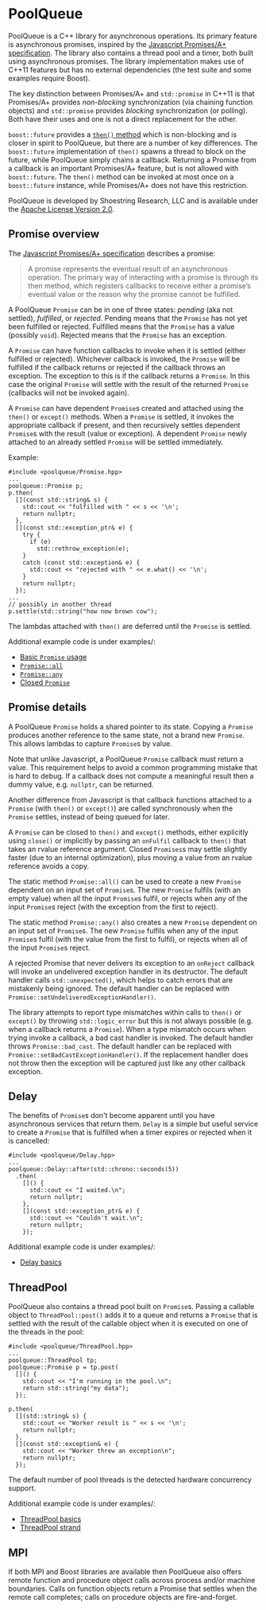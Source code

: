 # PoolQueue
PoolQueue is a C++ library for asynchronous operations. Its primary
feature is asynchronous promises, inspired by the [Javascript
Promises/A+ specification](https://promisesaplus.com/). The library
also contains a thread pool and a timer, both built using asynchronous
promises. The library implementation makes use of C++11 features but
has no external dependencies (the test suite and some examples require
Boost).

The key distinction between Promises/A+ and `std::promise` in C++11 is
that Promises/A+ provides *non-blocking* synchronization (via chaining
function objects) and `std::promise` provides *blocking*
synchronization (or polling). Both have their uses and one is not a
direct replacement for the other.

`boost::future` provides a [`then()` method](http://www.boost.org/doc/libs/1_58_0/doc/html/thread/synchronization.html#thread.synchronization.futures.then)
which is non-blocking and is closer in spirit to PoolQueue, but there
are a number of key differences. The `boost::future` implementation of
`then()` spawns a thread to block on the future, while PoolQueue
simply chains a callback. Returning a Promise from a callback is an
important Promises/A+ feature, but is not allowed with `boost::future`.
The `then()` method can be invoked at most once on a `boost::future`
instance, while Promises/A+ does not have this restriction.

PoolQueue is developed by Shoestring Research, LLC and is available
under the [Apache License Version
2.0](http://www.apache.org/licenses/LICENSE-2.0).

## Promise overview
The [Javascript
Promises/A+ specification](https://promisesaplus.com/) describes a promise:

> A promise represents the eventual result of an asynchronous
> operation. The primary way of interacting with a promise is through
> its then method, which registers callbacks to receive either a
> promise’s eventual value or the reason why the promise cannot be
> fulfilled.

A PoolQueue `Promise` can be in one of three states: *pending* (aka
not settled), *fulfilled*, or *rejected*. Pending means that the
`Promise` has not yet been fulfilled or rejected. Fulfilled means that
the `Promise` has a value (possibly `void`). Rejected means that the
`Promise` has an exception.

A `Promise` can have function callbacks to invoke when it is settled
(either fulfilled or rejected). Whichever callback is invoked, the
`Promise` will be fulfilled if the callback returns or rejected if the
callback throws an exception. The exception to this is if the callback
returns a `Promise`. In this case the original `Promise` will settle
with the result of the returned `Promise` (callbacks will not be
invoked again).

A `Promise` can have dependent `Promise`s created and attached using
the `then()` or `except()` methods. When a `Promise` is settled, it
invokes the appropriate callback if present, and then recursively
settles dependent `Promise`s with the result (value or exception). A
dependent `Promise` newly attached to an already settled `Promise`
will be settled immediately.

Example:

    #include <poolqueue/Promise.hpp>
    ...
    poolqueue::Promise p;
    p.then(
      [](const std::string& s) {
        std::cout << "fulfilled with " << s << '\n';
        return nullptr;
      },
      [](const std::exception_ptr& e) {
        try {
          if (e)
            std::rethrow_exception(e);
        }
        catch (const std::exception& e) {
          std::cout << "rejected with " << e.what() << '\n';
        }
        return nullptr;
      });
    ...
    // possibly in another thread
    p.settle(std::string("how now brown cow");

The lambdas attached with `then()` are deferred until the `Promise` is
settled.

Additional example code is under examples/:

* [Basic `Promise` usage](https://github.com/rhashimoto/poolqueue/blob/master/examples/Promise_basics.cpp)
* [`Promise::all`](https://github.com/rhashimoto/poolqueue/blob/master/examples/Promise_all.cpp)
* [`Promise::any`](https://github.com/rhashimoto/poolqueue/blob/master/examples/Promise_any.cpp)
* [Closed `Promise`](https://github.com/rhashimoto/poolqueue/blob/master/examples/Promise_close.cpp)

## Promise details
A PoolQueue `Promise` holds a shared pointer to its state. Copying a
`Promise` produces another reference to the same state, not a brand
new `Promise`. This allows lambdas to capture `Promise`s by value.

Note that unlike Javascript, a PoolQueue `Promise` callback must
return a value. This requirement helps to avoid a common programming
mistake that is hard to debug. If a callback does not compute a
meaningful result then a dummy value, e.g. `nullptr`, can be returned.

Another difference from Javascript is that callback functions attached
to a `Promise` (with `then()` or `except()`) are called synchronously
when the `Promise` settles, instead of being queued for later.

A `Promise` can be closed to `then()` and `except()` methods, either
explicitly using `close()` or implicitly by passing an `onFulfil`
callback to `then()` that takes an rvalue reference argument. Closed
`Promises`s may settle slightly faster (due to an internal
optimization), plus moving a value from an rvalue reference avoids a
copy.

The static method `Promise::all()` can be used to create a new
`Promise` dependent on an input set of `Promise`s. The new `Promise`
fulfils (with an empty value) when all the input `Promise`s fulfil, or
rejects when any of the input `Promise`s reject (with the exception
from the first to reject).

The static method `Promise::any()` also creates a new `Promise`
dependent on an input set of `Promise`s. The new `Promise` fulfils
when any of the input `Promise`s fulfil (with the value from the
first to fulfil), or rejects when all of the input `Promise`s reject.

A rejected Promise that never delivers its exception to an `onReject`
callback will invoke an undelivered exception handler in its
destructor. The default handler calls `std::unexpected()`, which helps
to catch errors that are mistakenly being ignored. The default handler
can be replaced with `Promise::setUndeliveredExceptionHandler()`.

The library attempts to report type mismatches within calls to
`then()` or `except()` by throwing `std::logic_error` but this is not
always possible (e.g. when a callback returns a `Promise`). When a
type mismatch occurs when trying invoke a callback, a bad cast handler
is invoked. The default handler throws `Promise::bad_cast`. The
default handler can be replaced with
`Promise::setBadCastExceptionHandler()`. If the replacement handler
does not throw then the exception will be captured just like any other
callback exception.

## Delay
The benefits of `Promise`s don't become apparent until you have
asynchronous services that return them. `Delay` is a simple but
useful service to create a `Promise` that is fulfilled when a timer
expires or rejected when it is cancelled:

    #include <poolqueue/Delay.hpp>
    ...
    poolqueue::Delay::after(std::chrono::seconds(5))
      .then(
        []() {
          std::cout << "I waited.\n";
          return nullptr;
        },
        [](const std::exception_ptr& e) {
          std::cout << "Couldn't wait.\n";
          return nullptr;
        });

Additional example code is under examples/:

* [Delay basics](https://github.com/rhashimoto/poolqueue/blob/master/examples/Delay_basics.cpp)

## ThreadPool
PoolQueue also contains a thread pool built on `Promise`s.  Passing a
callable object to `ThreadPool::post()` adds it to a queue and returns
a `Promise` that is settled with the result of the callable object
when it is executed on one of the threads in the pool:

    #include <poolqueue/ThreadPool.hpp>
    ...
    poolqueue::ThreadPool tp;
    poolqueue::Promise p = tp.post(
      []() {
        std::cout << "I'm running in the pool.\n";
        return std::string("my data");
      });
      
    p.then(
      [](std::string& s) {
        std::cout << "Worker result is " << s << '\n';
        return nullptr;
      },
      [](const std::exception& e) {
        std::cout << "Worker threw an exception\n";
        return nullptr;
      });

The default number of pool threads is the detected hardware
concurrency support.

Additional example code is under examples/:

* [ThreadPool basics](https://github.com/rhashimoto/poolqueue/blob/master/examples/ThreadPool_basics.cpp)
* [ThreadPool strand](https://github.com/rhashimoto/poolqueue/blob/master/examples/ThreadPool_strand.cpp)

## MPI
If both MPI and Boost libraries are available then PoolQueue also
offers remote function and procedure object calls across process
and/or machine boundaries. Calls on function objects return a
Promise that settles when the remote call completes; calls on
procedure objects are fire-and-forget.
